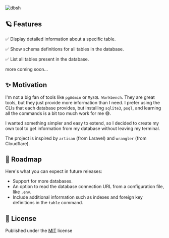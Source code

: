 ![dbsh](https://github.com/user-attachments/assets/a24fe451-546a-4e33-be56-2e2a8a511893)

## 🪐 Features

✅ Display detailed information about a specific table.

✅ Show schema definitions for all tables in the database.

✅ List all tables present in the database.

more coming soon...

## ✨ Motivation

I'm not a big fan of tools like `pgAdmin` or `MySQL Workbench`. They are great tools, but they just provide more information than I need. I prefer using the CLIs that each database provides, but installing `sqlite3`, `psql`, and learning all the commands is a bit too much work for me 😅.

I wanted something simpler and easy to extend, so I decided to create my own tool to get information from my database without leaving my terminal.

The project is inspired by `artisan` (from Laravel) and `wrangler` (from Cloudflare).

## 🔭 Roadmap

Here's what you can expect in future releases:

- Support for more databases.
- An option to read the database connection URL from a configuration file, like `.env`.
- Include additional information such as indexes and foreign key definitions in the `table` command.

## 📃 License

Published under the [MIT](https://github.com/moaqz/dbsh/blob/main/LICENSE) license
